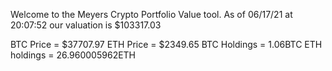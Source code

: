Welcome to the Meyers Crypto Portfolio Value tool. 
As of 06/17/21 at 20:07:52 our valuation is $103317.03 

BTC Price = $37707.97
 ETH Price = $2349.65
BTC Holdings = 1.06BTC
 ETH holdings = 26.960005962ETH 
